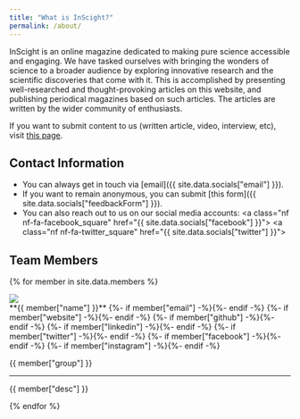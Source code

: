 ```yaml
---
title: "What is InScight?"
permalink: /about/
---
```


InScight is an online magazine dedicated to making pure science accessible and engaging. We have tasked ourselves with bringing the wonders of science to a broader audience by exploring innovative research and the scientific discoveries that come with it. This is accomplished by presenting well-researched and thought-provoking articles on this website, and publishing periodical magazines based on such articles. The articles are written by the wider community of enthusiasts. 

If you want to submit content to us (written article, video, interview, etc), visit [this page](/submit/).

## Contact Information
- You can always get in touch via [email]({{ site.data.socials["email"] }}).
- If you want to remain anonymous, you can submit [this form]({{ site.data.socials["feedbackForm"] }}).
- You can also reach out to us on our social media accounts: <a class="nf nf-fa-facebook_square" href="{{ site.data.socials["facebook"] }}"></a> <a class="nf nf-fa-twitter_square" href="{{ site.data.socials["twitter"] }}"></a>

## Team Members
{% for member in site.data.members %}
<div class="member-info">
<img class="member-image" src="/assets/images/members/{{member["image"]}}"/>
<div class="member-details" markdown=1>
<span class="member-name">**{{ member["name"] }}**
<span class="member-links">
{%- if member["email"] -%}<span class="email-id nf nf-md-email" data="{{ member["email"] }}"></span>{%- endif -%}
{%- if member["website"] -%}<a class="nf nf-md-web" href="{{ member["website"] }}"></a>{%- endif -%}
{%- if member["github"] -%}<a class="nf nf-fa-github" href="{{ member["github"] }}"></a>{%- endif -%}
{%- if member["linkedin"] -%}<a class="nf nf-fa-linkedin_square" href="{{ member["linkedin"] }}"></a>{%- endif -%}
{%- if member["twitter"] -%}<a class="nf nf-fa-twitter_square" href="{{ member["twitter"] }}"></a>{%- endif -%}
{%- if member["facebook"] -%}<a class="nf nf-md-facebook" href="{{ member["facebook"] }}"></a>{%- endif -%}
{%- if member["instagram"] -%}<a class="nf nf-md-instagram" href="{{ member["instagram"] }}"></a>{%- endif -%}
</span>
</span>

{{ member["group"] }}

---
{{ member["desc"] }}

</div>
</div>
{% endfor %}

<script src="/assets/js/copyEmail.js"></script>
